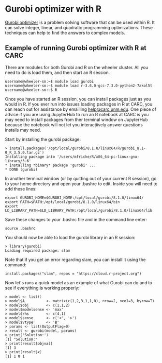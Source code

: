 # Gurobi optimizer with R

[Gurobi optimizer](https://www.gurobi.com/products/gurobi-optimizer/) is a problem solving software that can be used within R. It can solve integer, linear, and quadratic
programming optimizations. These techniques can help to find the answers to complex models. 


## Example of running Gurobi optimizer with R at CARC

There are modules for both Gurobi and R on the wheeler cluster. All you need to do is load them, and then start an R
session. 

```
username@wheeler-sn:~$ module load gurobi
username@wheeler-sn:~$ module load r-3.6.0-gcc-7.3.0-python2-7akol5t
username@wheeler-sn:~$ R
```

Once you have started an R session, you can install packages just as you would in R. If you ever run into issues loading 
packages in R at CARC, you can reach out for assistance by emailling help@carc.unm.edu. One piece of advice if you are using 
JupyterHub to run an R notebook at CARC is you may need to install packages from ther terminal window on JupyterHub because 
the notebook will not let you interactiively answer questions installs may need. 

Start by installing the gurobi package:
```
> install.packages('/opt/local/gurobi/8.1.0/linux64/R/gurobi_8.1-0_R_3.5.0.tar.gz')
Installing package into '/users/mfricke/R/x86_64-pc-linux-gnu-library/3.6'
* installing *binary* package 'gurobi' ...
* DONE (gurobi)
```
In another terminal window (or by quitting out of your current R session), go to your home directory and open your .bashrc to edit. Inside you will need to add these lines:
```
export GUROBI_HOME=$GUROBI_HOME:/opt/local/gurobi/8.1.0/linux64/
export PATH=$PATH:/opt/local/gurobi/8.1.0/linux64/bin
export LD_LIBRARY_PATH=$LD_LIBRARY_PATH:/opt/local/gurobi/8.1.0/linux64/lib
```
Save these changes to your .bashrc file and in the command line enter:
```
source .bashrc
```
You should now be able to load the gurobi library in an R session:
```
> library(gurobi)
Loading required package: slam
```
Note that if you get an error regarding slam, you can install it using the command:
```
install.packages("slam", repos = "https://cloud.r-project.org")
```
Now let's runs a quick model as an example of what Gurobi can do and to see if everything is working properly: 
```
> model <- list()
> model$A          <- matrix(c(1,2,3,1,1,0), nrow=2, ncol=3, byrow=T)
> model$obj        <- c(1,1,2)
> model$modelsense <- 'max'
> model$rhs        <- c(4,1)
> model$sense      <- c('<', '>')
> model$vtype      <- 'B'
> params <- list(OutputFlag=0)
> result <- gurobi(model, params)
> print('Solution:')
[1] "Solution:"
> print(result$objval)
[1] 3
> print(result$x)
[1] 1 0 1
```
